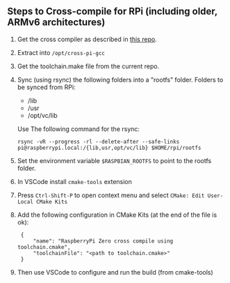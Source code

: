 ## Steps to Cross-compile for RPi (including older, ARMv6 architectures)
1. Get the cross compiler as described in [this repo](https://github.com/Pro/raspi-toolchain).
2. Extract into `/opt/cross-pi-gcc`
3. Get the toolchain.make file from the current repo.
4. Sync (using rsync) the following folders into a "rootfs" folder. Folders to be synced from RPi:
   * /lib
   * /usr
   * /opt/vc/lib

    Use The following command for the rsync:
    ```
    rsync -vR --progress -rl --delete-after --safe-links pi@raspberrypi.local:/{lib,usr,opt/vc/lib} $HOME/rpi/rootfs
    ```

5. Set the environment variable `$RASPBIAN_ROOTFS` to point to the rootfs folder.
6. In VSCode install `cmake-tools` extension 
7. Press `Ctrl-Shift-P` to open context menu and select `CMake: Edit User-Local CMake Kits`
8. Add the following configuration in CMake Kits (at the end of the file is ok):
   ```
    {
        "name": "RaspberryPi Zero cross compile using toolchain.cmake",
        "toolchainFile": "<path to toolchain.cmake>"
    }
   ```
9. Then use VSCode to configure and run the build (from cmake-tools)
